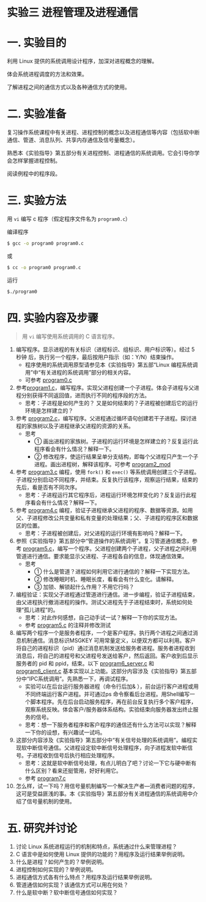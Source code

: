 # 实验三 进程管理及进程通信

# 一. 实验目的

利用 Linux 提供的系统调用设计程序，加深对进程概念的理解。 

体会系统进程调度的方法和效果。

了解进程之间的通信方式以及各种通信方式的使用。

# 二. 实验准备

复习操作系统课程中有关进程、进程控制的概念以及进程通信等内容（包括软中断通信、管道、消息队列、共享内存通信及信号量概念）。

熟悉本《实验指导》第五部分有关进程控制、进程通信的系统调用。它会引导你学会怎样掌握进程控制。

阅读例程中的程序段。

# 三. 实验方法

用 `vi` 编写 c 程序（假定程序文件名为 `program0.c`）

编译程序
```bash
$ gcc -o program0 program0.c
```
或
```bash
$ cc -o program0 program0.c
```
运行
```bash
$./program0
```

# 四. 实验内容及步骤

> 用 `vi` 编写使用系统调用的 C 语言程序。

1. 编写程序。显示进程的有关标识（进程标识、组标识、用户标识等）。经过 5 秒钟 后，执行另一个程序，最后按用户指示（如：Y/N）结束操作。
   - 程序使用的系统调用原型请参见本《实验指导》第五部“Linux 编程系统调用”中“有关进程的系统调用”部分的相关内容。
   - 可参考 [program0.c](src/program0.c)
2. 参考[program1.c](src/program1.c)，编写程序。实现父进程创建一个子进程。体会子进程与父进程分别获得不同返回值，进而执行不同的程序段的方法。
   - 思考：子进程是如何产生的？ 又是如何结束的？子进程被创建后它的运行环境是怎样建立的？
3. 参考 [program2.c](src/program2.c)，编写程序。父进程通过循环语句创建若干子进程。探讨进程的家族树以及子进程继承父进程的资源的关系。
   - 思考
      - ① 画出进程的家族树。子进程的运行环境是怎样建立的？反复运行此程序看会有什么情况？解释一下。
      - ② 修改程序，使运行结果呈单分支结构，即每个父进程只产生一个子进程。画出进程树，解释该程序。可参考 [program2_mod](src/program2_mod.c)
4. 参考 [program3.c](src/program3.c) 编程，使用 `fork()` 和 `exec()` 等系统调用创建三个子进程。子进程分别启动不同程序，并结束。反复执行该程序，观察运行结果，结束的先后，看是否有不同次序。
   - 思考：子进程运行其它程序后，进程运行环境怎样变化的？反复运行此程序看会有什么情况？解释一下。
5. 参考 [program4.c](src/program4.c) 编程，验证子进程继承父进程的程序、数据等资源。如用父、子进程修改公共变量和私有变量的处理结果；父、子进程的程序区和数据区的位置。
   - 思考：子进程被创建后，对父进程的运行环境有影响吗？解释一下。
6. 参照《实验指导》第五部分中“管道操作的系统调用”。复习管道通信概念，参考 [program5.c](src/program5.c)，编写一个程序。父进程创建两个子进程，父子进程之间利用管道进行通信。要求能显示父进程、子进程各自的信息，体现通信效果。
   - 思考
      - ① 什么是管道？进程如何利用它进行通信的？解释一下实现方法。
      - ② 修改睡眠时机、睡眠长度，看看会有什么变化。请解释。
      - ③ 加锁、解锁起什么作用？不用它行吗？
7. 编程验证：实现父子进程通过管道进行通信。进一步编程，验证子进程结束，由父进程执行撤消进程的操作。测试父进程先于子进程结束时，系统如何处理“孤儿进程”的。
   - 思考：对此作何感想，自己动手试一试？解释一下你的实现方法。
   - 参考 [program5.c](src/program5.c) 的注释并修改测试
8. 编写两个程序一个是服务者程序，一个是客户程序。执行两个进程之间通过消息机制通信。消息标识MSGKEY 可用常量定义，以便双方都可以利用。客户将自己的进程标识（pid）通过消息机制发送给服务者进程。服务者进程收到消息后，将自己的进程号和父进程号发送给客户，然后返回。客户收到后显示服务者的 pid 和 ppid，结束。以下 [program6_server.c](src/program6_server.c) 和 [program6_client.c](src/program6_client.c) 基本实现以上功能。这部分内容涉及《实验指导》第五部分中“IPC系统调用”。先熟悉一下，再调试程序。
   - 实验可以在后台运行服务器进程（命令行后加& ），前台运行客户进程或用不同终端运行客户进程。并可通过ps 命令察看后台进程。用Shell编写一个脚本程序。先在后台启动服务程序，再在前台反复执行多个客户程序，观察系统反映。体会客户/服务器体系结构。实验结束向服务器发出终止服务的信号。
   - 思考：想一下服务者程序和客户程序的通信还有什么方法可以实现？解释一下你的设想，有兴趣试一试吗。
9. 这部分内容涉及《实验指导》第五部分中“有关信号处理的系统调用”。编程实现软中断信号通信。父进程设定软中断信号处理程序，向子进程发软中断信号。子进程收到信号后执行相应处理程序。
   - 思考：这就是软中断信号处理，有点儿明白了吧？讨论一下它与硬中断有什么区别？看来还挺管用，好好利用它。
   - 参考 [program7.c](src/program7.c)
10. 怎么样，试一下吗？用信号量机制编写一个解决生产者—消费者问题的程序，这可是受益匪浅的事。本《实验指导》第五部分有关进程通信的系统调用中介绍了信号量机制的使用。

# 五. 研究并讨论
1. 讨论 Linux 系统进程运行的机制和特点，系统通过什么来管理进程？
2. C 语言中是如何使用 Linux 提供的功能的？用程序及运行结果举例说明。
3. 什么是进程？如何产生的？举例说明。
4. 进程控制如何实现的？举例说明。
5. 进程通信方式各有什么特点？用程序及运行结果举例说明。
6. 管道通信如何实现？该通信方式可以用在何处？
7. 什么是软中断？软中断信号通信如何实现？
